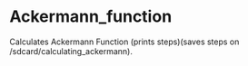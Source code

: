 # Ackermann_function
Calculates Ackermann Function (prints steps)(saves steps on /sdcard/calculating_ackermann).
